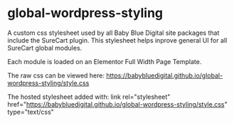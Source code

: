 # global-wordpress-styling

A custom css stylesheet used by all Baby Blue Digital site packages that include the SureCart plugin. This stylesheet helps inprove general UI for all SureCart global modules.

Each module is loaded on an Elementor Full Width Page Template.

The raw css can be viewed here: https://babybluedigital.github.io/global-wordpress-styling/style.css

The hosted stylesheet added with: link rel="stylesheet" href="https://babybluedigital.github.io/global-wordpress-styling/style.css" type="text/css"
